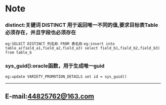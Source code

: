 # Note
### distinct:关键词 DISTINCT 用于返回唯一不同的值,要求目标表Table必须存在，并且字段也必须存在
`eg:SELECT DISTINCT 列名称 FROM 表名称`
`eg:insert into table_a(field_a1,field_a2,field_a3) select field_b1,field_b2,field_b3) from table_b`

### sys_guid():oracle函数，用于生成唯一guid
`eg:update VARIETY_PROMOTION_DETAILS set id = sys_guid()`
***
E-mail:44825762@163.com
---
